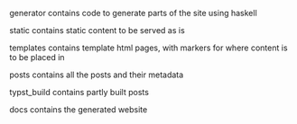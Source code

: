 generator contains code to generate parts of the site using haskell

static contains static content to be served as is

templates contains template html pages, with markers for where content is to be placed in

posts contains all the posts and their metadata

typst_build contains partly built posts

docs contains the generated website